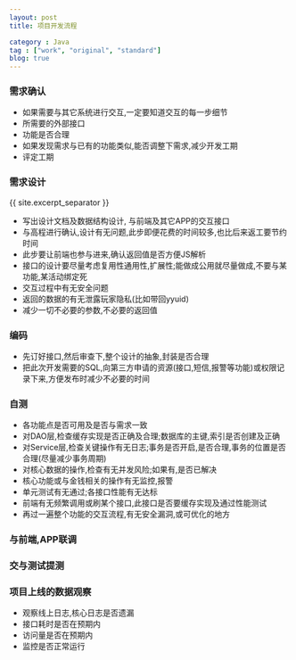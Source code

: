 ```yaml
---
layout: post
title: 项目开发流程

category : Java
tag : ["work", "original", "standard"]
blog: true
---
```


### 需求确认
 * 如果需要与其它系统进行交互,一定要知道交互的每一步细节
 * 所需要的外部接口
 * 功能是否合理
 * 如果发现需求与已有的功能类似,能否调整下需求,减少开发工期
 * 评定工期

### 需求设计
{{ site.excerpt_separator }}
 * 写出设计文档及数据结构设计, 与前端及其它APP的交互接口
 * 与高程进行确认,设计有无问题,此步即便花费的时间较多,也比后来返工要节约时间
 * 此步要让前端也参与进来,确认返回值是否方便JS解析
 * 接口的设计要尽量考虑复用性通用性,扩展性;能做成公用就尽量做成,不要与某功能,某活动绑定死
 * 交互过程中有无安全问题
 * 返回的数据的有无泄露玩家隐私(比如带回yyuid)
 * 减少一切不必要的参数,不必要的返回值

### 编码
 * 先订好接口,然后审查下,整个设计的抽象,封装是否合理
 * 把此次开发需要的SQL,向第三方申请的资源(接口,短信,报警等功能)或权限记录下来,方便发布时减少不必要的时间

### 自测
 * 各功能点是否可用及是否与需求一致
 * 对DAO层,检查缓存实现是否正确及合理;数据库的主键,索引是否创建及正确
 * 对Service层,检查关键操作有无日志;事务是否开启,是否合理,事务的位置是否合理(尽量减少事务周期)
 * 对核心数据的操作,检查有无并发风险;如果有,是否已解决
 * 核心功能或与金钱相关的操作有无监控,报警
 * 单元测试有无通过;各接口性能有无达标
 * 前端有无频繁调用或刷某个接口,此接口是否要缓存实现及通过性能测试
 * 再过一遍整个功能的交互流程,有无安全漏洞,或可优化的地方

### 与前端,APP联调

### 交与测试提测

### 项目上线的数据观察
 * 观察线上日志,核心日志是否遗漏
 * 接口耗时是否在预期内
 * 访问量是否在预期内
 * 监控是否正常运行
